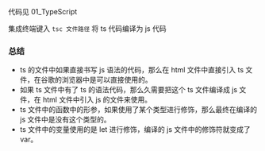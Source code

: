代码见 01_TypeScript

集成终端键入 `tsc 文件路径` 将 ts 代码编译为 js 代码

### 总结

- ts 的文件中如果直接书写 js 语法的代码，那么在 html 文件中直接引入 ts 文件，在谷歌的浏览器中是可以直接使用的。
- 如果 ts 文件中有了 ts 的语法代码，那么久需要把这个 ts 文件编译成 js 文件，在 html 文件中引入 js 的文件来使用。
- ts 文件中的函数中的形参，如果使用了某个类型进行修饰，那么最终在编译的 js 文件中是没有这个类型的。
- ts 文件中的变量使用的是 let 进行修饰，编译的 js 文件中的修饰符就变成了 var。